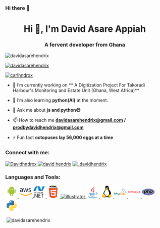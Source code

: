 ### Hi there 👋

<h1 align="center">Hi 👋, I'm David Asare Appiah</h1>
<h3 align="center">A fervent developer from Ghana</h3>

<p align="left"> <img src="https://komarev.com/ghpvc/?username=davidasarehendrix&label=Profile%20views&color=0e75b6&style=flat" alt="davidasarehendrix" /> </p>

<p align="left"> <a href="https://github.com/ryo-ma/github-profile-trophy"><img src="https://github-profile-trophy.vercel.app/?username=davidasarehendrix" alt="davidasarehendrix" /></a> </p>

<p align="left"> <a href="https://twitter.com/carlhndrxx" target="blank"><img src="https://img.shields.io/twitter/follow/carlhndrxx?logo=twitter&style=for-the-badge" alt="carlhndrxx" /></a> </p>

- 🔭 I’m currently working on ** A Digitization Project For Takoradi Harbour's Monitoring and Estate Unit (Ghana, West Africa)**

- 🌱 I’m also learning **python(AI)** at the moment.

- 💬 Ask me about **js and python😊**

- 📫 How to reach me **davidasarehendrix@gmail.com / prodbydavidhendrix@gmail.com**

- ⚡ Fun fact **octopuses lay 56,000 eggs at a time**

<h3 align="left">Connect with me:</h3>
<p align="left">
<a href="https://twitter.com/Davidhndrxx" target="blank"><img align="center" src="https://raw.githubusercontent.com/rahuldkjain/github-profile-readme-generator/neutral-icons/src/images/icons/Social/twitter.svg" alt="Davidhndrxx" height="30" width="40" /></a>
<a href="https://fb.com/david hendrix" target="blank"><img align="center" src="https://raw.githubusercontent.com/rahuldkjain/github-profile-readme-generator/neutral-icons/src/images/icons/Social/facebook.svg" alt="david hendrix" height="30" width="40" /></a>
<a href="https://instagram.com/_davidhendrix" target="blank"><img align="center" src="https://raw.githubusercontent.com/rahuldkjain/github-profile-readme-generator/neutral-icons/src/images/icons/Social/instagram.svg" alt="_davidhendrix" height="30" width="40" /></a>
</p>

<h3 align="left">Languages and Tools:</h3>
<p align="left"> <a href="https://developer.android.com" target="_blank"> <img src="https://raw.githubusercontent.com/devicons/devicon/master/icons/android/android-original-wordmark.svg" alt="android" width="40" height="40"/> </a> <a href="https://aws.amazon.com" target="_blank"> <img src="https://raw.githubusercontent.com/devicons/devicon/master/icons/amazonwebservices/amazonwebservices-original-wordmark.svg" alt="aws" width="40" height="40"/> </a> <a href="https://dotnet.microsoft.com/" target="_blank"> <img src="https://raw.githubusercontent.com/devicons/devicon/master/icons/dot-net/dot-net-original-wordmark.svg" alt="dotnet" width="40" height="40"/> </a> <a href="https://www.w3.org/html/" target="_blank"> <img src="https://raw.githubusercontent.com/devicons/devicon/master/icons/html5/html5-original-wordmark.svg" alt="html5" width="40" height="40"/> </a> <a href="https://www.adobe.com/in/products/illustrator.html" target="_blank"> <img src="https://www.vectorlogo.zone/logos/adobe_illustrator/adobe_illustrator-icon.svg" alt="illustrator" width="40" height="40"/> </a> <a href="https://www.java.com" target="_blank"> <img src="https://raw.githubusercontent.com/devicons/devicon/master/icons/java/java-original.svg" alt="java" width="40" height="40"/> </a> <a href="https://www.linux.org/" target="_blank"> <img src="https://raw.githubusercontent.com/devicons/devicon/master/icons/linux/linux-original.svg" alt="linux" width="40" height="40"/> </a> <a href="https://www.mysql.com/" target="_blank"> <img src="https://raw.githubusercontent.com/devicons/devicon/master/icons/mysql/mysql-original-wordmark.svg" alt="mysql" width="40" height="40"/> </a> <a href="https://www.oracle.com/" target="_blank"> <img src="https://raw.githubusercontent.com/devicons/devicon/master/icons/oracle/oracle-original.svg" alt="oracle" width="40" height="40"/> </a> <a href="https://www.php.net" target="_blank"> <img src="https://raw.githubusercontent.com/devicons/devicon/master/icons/php/php-original.svg" alt="php" width="40" height="40"/> </a> <a href="https://www.python.org" target="_blank"> <img src="https://raw.githubusercontent.com/devicons/devicon/master/icons/python/python-original.svg" alt="python" width="40" height="40"/> </a> </p>

<p>&nbsp;<img align="center" src="https://github-readme-stats.vercel.app/api?username=davidasarehendrix&show_icons=true&locale=en" alt="davidasarehendrix" /></p>
